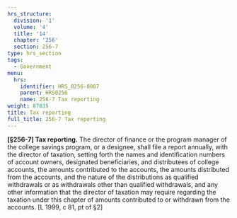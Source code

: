 ```yaml
---
hrs_structure:
  division: '1'
  volume: '4'
  title: '14'
  chapter: '256'
  section: 256-7
type: hrs_section
tags:
  - Government
menu:
  hrs:
    identifier: HRS_0256-0007
    parent: HRS0256
    name: 256-7 Tax reporting
weight: 87035
title: Tax reporting
full_title: 256-7 Tax reporting
---
```

**[§256-7] Tax reporting.** The director of finance or the program manager of the college savings program, or a designee, shall file a report annually, with the director of taxation, setting forth the names and identification numbers of account owners, designated beneficiaries, and distributees of college accounts, the amounts contributed to the accounts, the amounts distributed from the accounts, and the nature of the distributions as qualified withdrawals or as withdrawals other than qualified withdrawals, and any other information that the director of taxation may require regarding the taxation under this chapter of amounts contributed to or withdrawn from the accounts. [L 1999, c 81, pt of §2]
